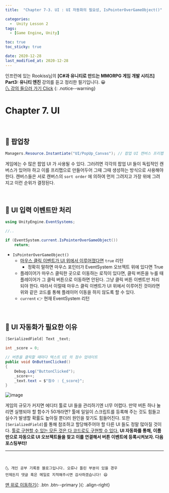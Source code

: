 ```yaml
---
title:  "Chapter 7-3. UI : UI 자동화의 필요성, IsPointerOverGameObject()" 

categories:
  -  Unity Lesson 2
tags:
  - [Game Engine, Unity]

toc: true
toc_sticky: true

date: 2020-12-28
last_modified_at: 2020-12-28
---
```


인프런에 있는 Rookiss님의 **[C#과 유니티로 만드는 MMORPG 게임 개발 시리즈] Part3: 유니티 엔진** 강의를 듣고 정리한 필기입니다. 😀  
[🌜 강의 들으러 가기 Click](https://www.inflearn.com/course/MMORPG-유니티)
{: .notice--warning}

# Chapter 7. UI

<br>

## 🚀 팝업창

```c#
Managers.Resource.Instantiate("UI/PopUp_Canvas"); // 팝업 UI 캔버스 프리팹 생성. 이전에 📜ResourceManager 참고
```

게임에는 수 많은 팝업 UI 가 사용될 수 있다. 그러려면 각각의 팝업 UI 들이 독립적인 캔버스가 있어야 하고 이를 프리팹으로 만들어두어 그때 그때 생성하는 방식으로 사용해야 한다. 캔버스들은 서로 캔버스의 `sort order` 에 의하여 먼저 그려지고 가장 위에 그려지고 이런 순위가 결정된다.

<br>

## 🚀 UI 입력 이벤트만 처리

```c#
using UnityEngine.EventSystems;

//..

if (EventSystem.current.IsPointerOverGameObject())
    return;
```

- `IsPointerOverGameObject()` 
  - <u>마우스 클릭 이벤트가 UI 위에서 이루어졌다면</u> `true` 리턴
    - 정확히 말하면 마우스 포인터가 EventSystem 오브젝트 위에 있다면 True
  - 플레이어가 마우스 클릭한 곳으로 이동하는 로직이 있다면, 클릭 버튼을 누를 때 플레이어가 그 클릭 버튼으로 이동하면 안된다. 그냥 클릭 버튼 이벤트만 처리 되야 한다. 따라서 이럴때 마우스 클릭 이벤트가 UI 위에서 이루어진 것이라면 위와 같은 코드를 통해 플레이어 이동을 하지 않도록 할 수 있다.
  - `current` 👉 현재 EventSystem 리턴

<br>

## 🚀 UI 자동화가 필요한 이유

```c#
[SerializedField] Text _text;

int _score = 0;

// 버튼을 클릭할 때마다 텍스트 UI 의 점수 업데이트
public void OnButtonClicked()
{
    Debug.Log("ButtonClicked");
    _score++;
    _text.text = $"점수 : {_score}";
}
```

![image](https://user-images.githubusercontent.com/42318591/103204619-13dbc480-493b-11eb-8861-6b0652a82b5e.png)

게임의 규모가 커지면 에디터 툴로 UI 들을 관리하기엔 너무 어렵다. 만약 버튼 하나 눌리면 실행되야 할 함수가 50개라면? 툴에 일일이 스크립트를 등록해 주는 것도 힘들고 실수가 발생할 확률도 높아질 뿐더러 원인을 찾기도 힘들어진다. 또한 `[SerializedField]`를 통해 참조하고 할당해주어야 할 다른 UI 들도 정말 많아질 것이다. <u>툴로 구현할 수 있는 모든 것은 다 코드로도 구현할 수 있다.</u> **UI 자동화를 통해, 이름만으로 자동으로 UI 오브젝트들을 찾고 이를 연결해서 버튼 이벤트에 등록시켜보자. 다음 포스팅부터!**


***
<br>

    🌜 개인 공부 기록용 블로그입니다. 오류나 틀린 부분이 있을 경우 
    언제든지 댓글 혹은 메일로 지적해주시면 감사하겠습니다! 😄

[맨 위로 이동하기](#){: .btn .btn--primary }{: .align-right}
